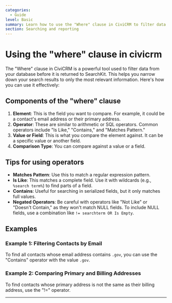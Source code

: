 ```yaml
---
categories:
  - Guide
level: Basic
summary: Learn how to use the "Where" clause in CiviCRM to filter data effectively, making it easier to manage and analyze your contacts and other data.
section: Searching and reporting
---
```


# Using the "where" clause in civicrm

The "Where" clause in CiviCRM is a powerful tool used to filter data from your database before it is returned to SearchKit. This helps you narrow down your search results to only the most relevant information. Here's how you can use it effectively:

## Components of the "where" clause

1. **Element**: This is the field you want to compare. For example, it could be a contact's email address or their primary address.
2. **Operator**: These are similar to arithmetic or SQL operators. Common operators include "Is Like," "Contains," and "Matches Pattern."
3. **Value or Field**: This is what you compare the element against. It can be a specific value or another field.
4. **Comparison Type**: You can compare against a value or a field.

## Tips for using operators

- **Matches Pattern**: Use this to match a regular expression pattern.
- **Is Like**: This matches a complete field. Use it with wildcards (e.g., `%search term%`) to find parts of a field.
- **Contains**: Useful for searching in serialized fields, but it only matches full values.
- **Negated Operators**: Be careful with operators like "Not Like" or "Doesn't Contain," as they won't match NULL fields. To include NULL fields, use a combination like `!= searchterm OR Is Empty`.

## Examples

### Example 1: Filtering Contacts by Email

To find all contacts whose email address contains `.gov`, you can use the "Contains" operator with the value `.gov`.

### Example 2: Comparing Primary and Billing Addresses

To find contacts whose primary address is not the same as their billing address, use the "!=" operator.

<!--
Source: https://docs.civicrm.org/some/page/
 -->

<!--
Suggestion: Consider breaking this into a tutorial if it's intended for first
-time users, focusing on step-by-step instructions for using the "Where" clause.  -->

---
